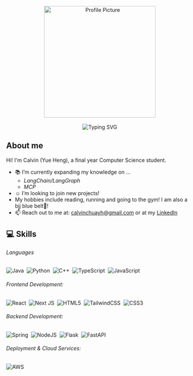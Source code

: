<p align="center">
  <img src="https://private-user-images.githubusercontent.com/126031516/455992824-1fd30f9e-5ba2-45f6-bb7c-2a54d2778c76.png?jwt=eyJhbGciOiJIUzI1NiIsInR5cCI6IkpXVCJ9.eyJpc3MiOiJnaXRodWIuY29tIiwiYXVkIjoicmF3LmdpdGh1YnVzZXJjb250ZW50LmNvbSIsImtleSI6ImtleTUiLCJleHAiOjE3NTAxNjM0NTUsIm5iZiI6MTc1MDE2MzE1NSwicGF0aCI6Ii8xMjYwMzE1MTYvNDU1OTkyODI0LTFmZDMwZjllLTViYTItNDVmNi1iYjdjLTJhNTRkMjc3OGM3Ni5wbmc_WC1BbXotQWxnb3JpdGhtPUFXUzQtSE1BQy1TSEEyNTYmWC1BbXotQ3JlZGVudGlhbD1BS0lBVkNPRFlMU0E1M1BRSzRaQSUyRjIwMjUwNjE3JTJGdXMtZWFzdC0xJTJGczMlMkZhd3M0X3JlcXVlc3QmWC1BbXotRGF0ZT0yMDI1MDYxN1QxMjI1NTVaJlgtQW16LUV4cGlyZXM9MzAwJlgtQW16LVNpZ25hdHVyZT04MzJkMDhiNjFmNmNmNDZhZDE1YzNkOTU3NTM3N2ViOTllYTZmMmI5NDA3MzhiYzIyYjk5ZDRiN2EzOTYzYTA2JlgtQW16LVNpZ25lZEhlYWRlcnM9aG9zdCJ9._GiCJRvobxhV2o1pu3CRArFAHQdnVXWjz7VnnlInrUw" width="300" alt="Profile Picture" />
  <br/>
  <br/>
  <img src="https://readme-typing-svg.herokuapp.com?font=Fira+Code&size=25&pause=1000&width=435&lines=Hi!+I'm+Calvin+(Yue+Heng)!" alt="Typing SVG" />
</p>

## About me
Hi! I'm Calvin (Yue Heng), a final year Computer Science student.
- :books: I’m currently expanding my knowledge on ...
  - *LangChain/LangGraph*
  - *MCP*
- :relaxed: I’m looking to join new projects!
- My hobbies include reading, running and going to the gym! I am also a bjj blue belt🥋!
- 📫 Reach out to me at: <a href="calvinchuayh@gmail.com">calvinchuayh@gmail.com</a> or at my  <a href="https://www.linkedin.com/in/chuayueheng/">LinkedIn</a>

## 💻 Skills

###### Languages
![Java](https://img.shields.io/badge/java-ED8B00?style=for-the-badge&logo=openjdk&logoColor=white)&nbsp;
![Python](https://img.shields.io/badge/python-3670A0?style=for-the-badge&logo=python&logoColor=ffdd54)&nbsp;
![C++](https://img.shields.io/badge/c++-00599C?style=for-the-badge&logo=c%2B%2B&logoColor=white)&nbsp;
![TypeScript](https://img.shields.io/badge/typescript-%23007ACC.svg?style=for-the-badge&logo=typescript&logoColor=white)&nbsp;
![JavaScript](https://img.shields.io/badge/javascript-F7DF1E?style=for-the-badge&logo=javascript&logoColor=black)&nbsp;

###### Frontend Development:
![React](https://img.shields.io/badge/react-%2320232a.svg?style=for-the-badge&logo=react&logoColor=%2361DAFB)&nbsp;
![Next JS](https://img.shields.io/badge/Next-black?style=for-the-badge&logo=next.js&logoColor=white)&nbsp;
![HTML5](https://img.shields.io/badge/html5-%23E34F26.svg?style=for-the-badge&logo=html5&logoColor=white)&nbsp;
![TailwindCSS](https://img.shields.io/badge/tailwindcss-%2338B2AC.svg?style=for-the-badge&logo=tailwind-css&logoColor=white)&nbsp;
![CSS3](https://img.shields.io/badge/css3-%231572B6.svg?style=for-the-badge&logo=css3&logoColor=white)&nbsp;

###### Backend Development:
![Spring](https://img.shields.io/badge/spring-%236DB33F.svg?style=for-the-badge&logo=spring&logoColor=white)&nbsp;
![NodeJS](https://img.shields.io/badge/node.js-6DA55F?style=for-the-badge&logo=node.js&logoColor=white)&nbsp;
![Flask](https://img.shields.io/badge/flask-%23000.svg?style=for-the-badge&logo=flask&logoColor=white)&nbsp;
![FastAPI](https://img.shields.io/badge/FastAPI-005571?style=for-the-badge&logo=fastapi&logoColor=white)

###### Deployment & Cloud Services:
![AWS](https://img.shields.io/badge/AWS-%23FF9900.svg?style=for-the-badge&logo=amazon-aws&logoColor=white)&nbsp;


<!--
**CalvinChuaYH/CalvinChuaYH** is a ✨ _special_ ✨ repository because its `README.md` (this file) appears on your GitHub profile.

Here are some ideas to get you started:

- 🔭 I’m currently working on ...
- 🌱 I’m currently learning ...
- 👯 I’m looking to collaborate on ...
- 🤔 I’m looking for help with ...
- 💬 Ask me about ...
- 📫 How to reach me: ...
- 😄 Pronouns: ...
- ⚡ Fun fact: ...
-->
